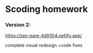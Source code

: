 # Scoding homework

### Version 2:

https://zen-pare-4d9304.netlify.app/

complete visual redesign +code fixes
